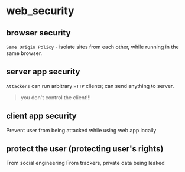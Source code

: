 # web_security

## browser security

`Same Origin Policy` - isolate sites from each other, while running in the same browser.

## server app security

`Attackers` can run arbitrary `HTTP` clients; can send anything to server.

> you don't control the client!!!

## client app security

Prevent user from being attacked while using web app locally

## protect the user (protecting user's rights)

From social engineering
From trackers, private data being leaked


